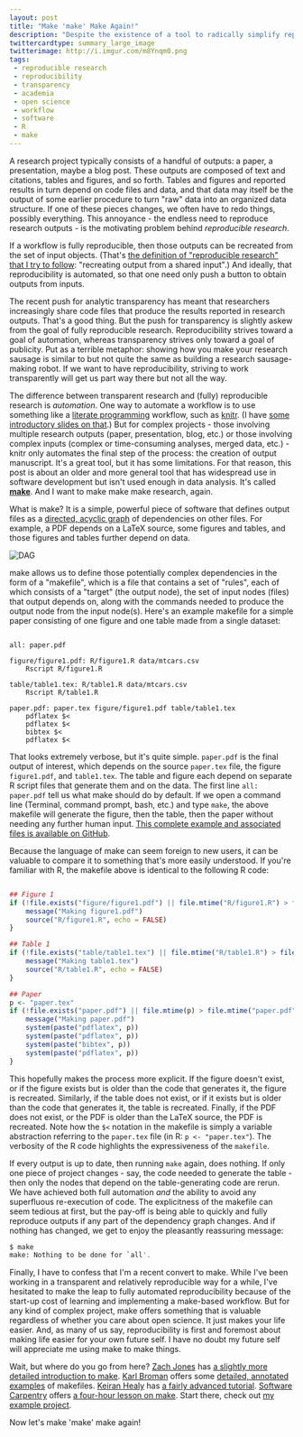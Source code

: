 ```yaml
---
layout: post
title: "Make 'make' Make Again!"
description: "Despite the existence of a tool to radically simplify reproducibility and avoid the hassle of re-running computational procedures, we rarely use it. Let's make 'make' make (things) again! #MMMA"
twittercardtype: summary_large_image
twitterimage: http://i.imgur.com/m8Ynqm0.png
tags:
 - reproducible research
 - reproducibility
 - transparency
 - academia
 - open science
 - workflow
 - software
 - R 
 - make
---
```


A research project typically consists of a handful of outputs: a paper, a presentation, maybe a blog post. These outputs are composed of text and citations, tables and figures, and so forth. Tables and figures and reported results in turn depend on code files and data, and that data may itself be the output of some earlier procedure to turn "raw" data into an organized data structure. If one of these pieces changes, we often have to redo things, possibly everything. This annoyance - the endless need to reproduce research outputs - is the motivating problem behind *reproducible research*.

If a workflow is fully reproducible, then those outputs can be recreated from the set of input objects. (That's [the definition of "reproducible research" that I try to follow](http://thomasleeper.com/2015/05/open-science-language/): "recreating output from a shared input".) And ideally, that reproducibility is automated, so that one need only push a button to obtain outputs from inputs.

The recent push for analytic transparency has meant that researchers increasingly share code files that produce the results reported in research outputs. That's a good thing. But the push for transparency is slightly askew from the goal of fully reproducible research. Reproducibility strives toward a goal of automation, whereas transparency strives only toward a goal of publicity. Put as a terrible metaphor: showing how you make your research sausage is similar to but not quite the same as building a research sausage-making robot. If we want to have reproducibility, striving to work transparently will get us part way there but not all the way.

The difference between transparent research and (fully) reproducible research is *automation*. One way to automate a workflow is to use something like a [literate programming](https://en.wikipedia.org/wiki/Literate_programming) workflow, such as [knitr](http://yihui.name/knitr/). (I have [some introductory slides on that](http://thomasleeper.com/rrcourse/Slides/knitr.pdf).) But for complex projects - those involving multiple research outputs (paper, presentation, blog, etc.) or those involving complex inputs (complex or time-consuming analyses, merged data, etc.) - knitr only automates the final step of the process: the creation of output manuscript. It's a great tool, but it has some limitations. For that reason, this post is about an older and more general tool that has widespread use in software development but isn't used enough in data analysis. It's called [**make**](https://en.wikipedia.org/wiki/Make_(software)). And I want to make make make research, again.

What is make? It is a simple, powerful piece of software that defines output files as a [directed, acyclic graph](http://software-carpentry.org/) of dependencies on other files. For example, a PDF depends on a LaTeX source, some figures and tables, and those figures and tables further depend on data.

![DAG](https://rawgit.com/leeper/make-example/master/dependency-graph.svg)

make allows us to define those potentially complex dependencies in the form of a "makefile", which is a file that contains a set of "rules", each of which consists of a "target" (the output node), the set of input nodes (files) that output depends on, along with the commands needed to produce the output node from the input node(s). Here's an example makefile for a simple paper consisting of one figure and one table made from a single dataset:

```

all: paper.pdf

figure/figure1.pdf: R/figure1.R data/mtcars.csv
	Rscript R/figure1.R

table/table1.tex: R/table1.R data/mtcars.csv
	Rscript R/table1.R

paper.pdf: paper.tex figure/figure1.pdf table/table1.tex
	pdflatex $<
	pdflatex $<
	bibtex $<
	pdflatex $<

```

That looks extremely verbose, but it's quite simple. `paper.pdf` is the final output of interest, which depends on the source `paper.tex` file, the figure `figure1.pdf`, and `table1.tex`. The table and figure each depend on separate R script files that generate them and on the data. The first line `all: paper.pdf` tell us what make should do by default. If we open a command line (Terminal, command prompt, bash, etc.) and type `make`, the above makefile will generate the figure, then the table, then the paper without needing any further human input. [This complete example and associated files is available on GitHub](https://github.com/leeper/make-example).

Because the language of make can seem foreign to new users, it can be valuable to compare it to something that's more easily understood. If you're familiar with R, the makefile above is identical to the following R code:

```R

## Figure 1
if (!file.exists("figure/figure1.pdf") || file.mtime("R/figure1.R") > file.mtime("figure/figure1.pdf")) {
    message("Making figure1.pdf")
    source("R/figure1.R", echo = FALSE)
}

## Table 1
if (!file.exists("table/table1.tex") || file.mtime("R/table1.R") > file.mtime("table/table1.tex")) {
    message("Making table1.tex")
    source("R/table1.R", echo = FALSE)
}

## Paper
p <- "paper.tex"
if (!file.exists("paper.pdf") || file.mtime(p) > file.mtime("paper.pdf")) {
    message("Making paper.pdf")
    system(paste("pdflatex", p))
    system(paste("pdflatex", p))
    system(paste("bibtex", p))
    system(paste("pdflatex", p))
}

```

This hopefully makes the process more explicit. If the figure doesn't exist, or if the figure exists but is older than the code that generates it, the figure is recreated. Similarly, if the table does not exist, or if it exists but is older than the code that generates it, the table is recreated. Finally, if the PDF does not exist, or the PDF is older than the LaTeX source, the PDF is recreated. Note how the `$<` notation in the makefile is simply a variable abstraction referring to the `paper.tex` file (in R: `p <- "paper.tex"`). The verbosity of the R code highlights the expressiveness of the `makefile`.

If every output is up to date, then running `make` again, does nothing. If only one piece of project changes - say, the code needed to generate the table - then only the nodes that depend on the table-generating code are rerun. We have achieved both full automation *and* the ability to avoid any superfluous re-execution of code. The explicitness of the makefile can seem tedious at first, but the pay-off is being able to quickly and fully reproduce outputs if any part of the dependency graph changes. And if nothing has changed, we get to enjoy the pleasantly reassuring message:

```bash
$ make
make: Nothing to be done for `all'.
```

Finally, I have to confess that I'm a recent convert to make. While I've been working in a transparent and relatively reproducible way for a while, I've hesitated to make the leap to fully automated reproducibility because of the start-up cost of learning and implementing a make-based workflow. But for any kind of complex project, make offers something that is valuable regardless of whether you care about open science. It just makes your life easier. And, as many of us say, reproducibility is first and foremost about making life easier for your own future self. I have no doubt my future self will appreciate me using make to make things.

Wait, but where do you go from here? [Zach Jones](http://zmjones.com/) has [a slightly more detailed introduction to make](http://zmjones.com/make/). [Karl Broman](http://kbroman.org/) offers some [detailed, annotated examples](http://kbroman.org/minimal_make/) of makefiles. [Keiran Healy](https://kieranhealy.org/) has [a fairly advanced tutorial](http://plain-text.co/make.html). [Software Carpentry](http://software-carpentry.org/) offers [a four-hour lesson on make](http://swcarpentry.github.io/make-novice/). Start there, check out [my example project](https://github.com/leeper/make-example).

Now let's make 'make' make again!
